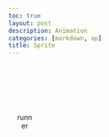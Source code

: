 ```yaml
---
toc: true
layout: post
description: Animation
categories: [markdown, ap]
title: Sprite
---
```


<html>
<head>
  <title>Sprite Animation Example</title>
  <style>
    .sprite {
      background-image: url('/Users/poonam/vscode/FirstFastPage/images/runnersprite.webp');
      background-repeat: no-repeat;
      height: 280px;  /* Adjust the height based on your sprite sheet */
      width: 65px;  /* Calculate the width based on the sprite sheet resolution and number of frames: 1040 / 16 = 65 */
      transform: scale(0.5);  /* Adjust the scale if needed */
      font-size: 2em;
      text-align: center;
    }

    #runner {
      background-position: 0px 0px;
    }
  </style>
</head>
<body>
  <div class="container">
    <div class="row">
      <div class="column">
        <p class="sprite" id="runner" onmousedown="startAnimate('runner', 0, 0, 16)" onmouseover="stopAnimate('runner')">runner</p>
      </div>
    </div>
  </div>

  <script>
    var intervalIDs = {}; // Object to store interval IDs
    const pixels = 65; // Size of each frame in the sprite
    const interval = 100; // Animation time interval

    function startAnimate(id, row, col1, frames) {
      var col = col1; // Start at the first column/frame in the series of frames

      // Use the animation ID as the key for storing the interval ID
      intervalIDs[id] = setInterval(() => {
        /* Each pass sets the CSS backgroundPosition property to point to the next background frame
         * Formula: The row stays the same, but the column is mutated by adding 'pixels' each interval
         * Modulo Operator: 'frames * pixels' is the upper bound, 'col + pixels' is the increment,
         *                  and the remainder is the new column position
         * Offset: 'col1' is the offset of the first image in the series
         */
        document.getElementById(id).style.backgroundPosition = `-${col}px -${row}px`;
        col = (col + pixels) % (frames * pixels); // Use the modulo operator to cycle through the sequence
      }, interval); // Time interval
    }

    function stopAnimate(id) {
      // Stop the animation task ID
      clearInterval(intervalIDs[id]);
    }
  </script>
</body>
</html>
